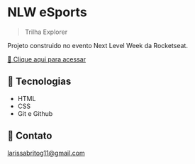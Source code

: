 # NLW eSports 





> Trilha Explorer 


Projeto construido no evento Next Level Week da Rocketseat.


[🔗 Clique aqui para acessar](https://larissabrito-dev.github.io/nlw-esports/)


## 🔧 Tecnologias

- HTML
- CSS
- Git e Github


## 📧 Contato

larissabritog11@gmail.com
